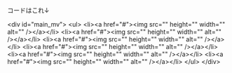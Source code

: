 コードはこれ↓

&lt;div id=&quot;main_mv&quot;&gt;
&lt;ul&gt;
&lt;li&gt;&lt;a href=&quot;#&quot;&gt;&lt;img src=&quot;&quot; height=&quot;&quot; width=&quot;&quot; alt=&quot;&quot;  /&gt;&lt;/a&gt;&lt;/li&gt;
&lt;li&gt;&lt;a href=&quot;#&quot;&gt;&lt;img src=&quot;&quot; height=&quot;&quot; width=&quot;&quot; alt=&quot;&quot;  /&gt;&lt;/a&gt;&lt;/li&gt;
&lt;li&gt;&lt;a href=&quot;#&quot;&gt;&lt;img src=&quot;&quot; height=&quot;&quot; width=&quot;&quot; alt=&quot;&quot;  /&gt;&lt;/a&gt;&lt;/li&gt;
&lt;li&gt;&lt;a href=&quot;#&quot;&gt;&lt;img src=&quot;&quot; height=&quot;&quot; width=&quot;&quot; alt=&quot;&quot;  /&gt;&lt;/a&gt;&lt;/li&gt;
&lt;li&gt;&lt;a href=&quot;#&quot;&gt;&lt;img src=&quot;&quot; height=&quot;&quot; width=&quot;&quot; alt=&quot;&quot;  /&gt;&lt;/a&gt;&lt;/li&gt;
&lt;li&gt;&lt;a href=&quot;#&quot;&gt;&lt;img src=&quot;&quot; height=&quot;&quot; width=&quot;&quot; alt=&quot;&quot;  /&gt;&lt;/a&gt;&lt;/li&gt;
&lt;/ul&gt; &lt;/div&gt;


